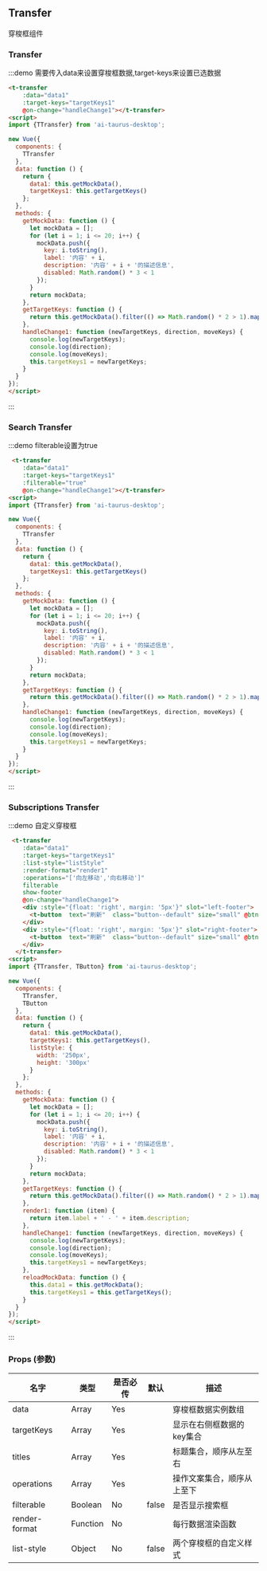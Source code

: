 <script>
import {TTransfer, TButton} from 'ai-taurus-desktop';

new Vue({
  components: {
    TTransfer,
    TButton
  },
  data: function () {
    return {
      data1: this.getMockData(),
      targetKeys1: this.getTargetKeys(),
      listStyle: {
        width: '250px',
        height: '300px'
      }
    };
  },
  methods: {
    getMockData: function () {
      let mockData = [];
      for (let i = 1; i <= 20; i++) {
        mockData.push({
          key: i.toString(),
          label: '内容' + i,
          description: '内容' + i + '的描述信息',
          disabled: Math.random() * 3 < 1
        });
      }
      return mockData;
    },
    getTargetKeys: function () {
      return this.getMockData().filter(() => Math.random() * 2 > 1).map(item => item.key);
    },
    render1: function (item) {
      return item.label + ' - ' + item.description;
    },
    handleChange1: function (newTargetKeys, direction, moveKeys) {
      console.log(newTargetKeys);
      console.log(direction);
      console.log(moveKeys);
      this.targetKeys1 = newTargetKeys;
    },
    reloadMockData: function () {
      this.data1 = this.getMockData();
      this.targetKeys1 = this.getTargetKeys();
    }
  }
});
</script>

## Transfer

穿梭框组件

### Transfer

:::demo 需要传入data来设置穿梭框数据,target-keys来设置已选数据

```html
<t-transfer
    :data="data1"
    :target-keys="targetKeys1"
    @on-change="handleChange1"></t-transfer>
<script>
import {TTransfer} from 'ai-taurus-desktop';

new Vue({
  components: {
    TTransfer
  },
  data: function () {
    return {
      data1: this.getMockData(),
      targetKeys1: this.getTargetKeys()
    };
  },
  methods: {
    getMockData: function () {
      let mockData = [];
      for (let i = 1; i <= 20; i++) {
        mockData.push({
          key: i.toString(),
          label: '内容' + i,
          description: '内容' + i + '的描述信息',
          disabled: Math.random() * 3 < 1
        });
      }
      return mockData;
    },
    getTargetKeys: function () {
      return this.getMockData().filter(() => Math.random() * 2 > 1).map(item => item.key);
    },
    handleChange1: function (newTargetKeys, direction, moveKeys) {
      console.log(newTargetKeys);
      console.log(direction);
      console.log(moveKeys);
      this.targetKeys1 = newTargetKeys;
    }
  }
});
</script>
```
:::

### Search Transfer

:::demo filterable设置为true

```html
 <t-transfer
    :data="data1"
    :target-keys="targetKeys1"
    :filterable="true"
    @on-change="handleChange1"></t-transfer>
<script>
import {TTransfer} from 'ai-taurus-desktop';

new Vue({
  components: {
    TTransfer
  },
  data: function () {
    return {
      data1: this.getMockData(),
      targetKeys1: this.getTargetKeys()
    };
  },
  methods: {
    getMockData: function () {
      let mockData = [];
      for (let i = 1; i <= 20; i++) {
        mockData.push({
          key: i.toString(),
          label: '内容' + i,
          description: '内容' + i + '的描述信息',
          disabled: Math.random() * 3 < 1
        });
      }
      return mockData;
    },
    getTargetKeys: function () {
      return this.getMockData().filter(() => Math.random() * 2 > 1).map(item => item.key);
    },
    handleChange1: function (newTargetKeys, direction, moveKeys) {
      console.log(newTargetKeys);
      console.log(direction);
      console.log(moveKeys);
      this.targetKeys1 = newTargetKeys;
    }
  }
});
</script>
```
:::

### Subscriptions Transfer

:::demo 自定义穿梭框

```html
 <t-transfer
    :data="data1"
    :target-keys="targetKeys1"
    :list-style="listStyle"
    :render-format="render1"
    :operations="['向左移动','向右移动']"
    filterable
    show-footer
    @on-change="handleChange1">
    <div :style="{float: 'right', margin: '5px'}" slot="left-footer">
      <t-button  text="刷新"  class="button--default" size="small" @btn-click="reloadMockData"></t-button>
    </div>
    <div :style="{float: 'right', margin: '5px'}" slot="right-footer">
      <t-button  text="刷新"  class="button--default" size="small" @btn-click="reloadMockData"></t-button>
    </div>
  </t-transfer>
<script>
import {TTransfer, TButton} from 'ai-taurus-desktop';

new Vue({
  components: {
    TTransfer,
    TButton
  },
  data: function () {
    return {
      data1: this.getMockData(),
      targetKeys1: this.getTargetKeys(),
      listStyle: {
        width: '250px',
        height: '300px'
      }
    };
  },
  methods: {
    getMockData: function () {
      let mockData = [];
      for (let i = 1; i <= 20; i++) {
        mockData.push({
          key: i.toString(),
          label: '内容' + i,
          description: '内容' + i + '的描述信息',
          disabled: Math.random() * 3 < 1
        });
      }
      return mockData;
    },
    getTargetKeys: function () {
      return this.getMockData().filter(() => Math.random() * 2 > 1).map(item => item.key);
    },
    render1: function (item) {
      return item.label + ' - ' + item.description;
    },
    handleChange1: function (newTargetKeys, direction, moveKeys) {
      console.log(newTargetKeys);
      console.log(direction);
      console.log(moveKeys);
      this.targetKeys1 = newTargetKeys;
    },
    reloadMockData: function () {
      this.data1 = this.getMockData();
      this.targetKeys1 = this.getTargetKeys();
    }
  }
});
</script>
```
:::

### Props \(参数\)

| 名字 | 类型 | 是否必传 | 默认 | 描述 |
| --- | --- | --- | --- | --- |
| data | Array | Yes  |  | 穿梭框数据实例数组 |
| targetKeys | Array | Yes  |  | 显示在右侧框数据的key集合 |
| titles | Array | Yes  |  | 标题集合，顺序从左至右 |
| operations | Array | Yes  |  | 操作文案集合，顺序从上至下 |
| filterable | Boolean| No | false | 是否显示搜索框 |
| render-format | Function| No |  | 每行数据渲染函数 |
| list-style | Object | No | false | 两个穿梭框的自定义样式 |

